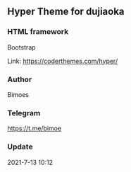 ##   Hyper Theme for dujiaoka

### HTML framework

Bootstrap

Link: https://coderthemes.com/hyper/

### Author

Bimoes

### Telegram

https://t.me/bimoe

### Update

2021-7-13 10:12
